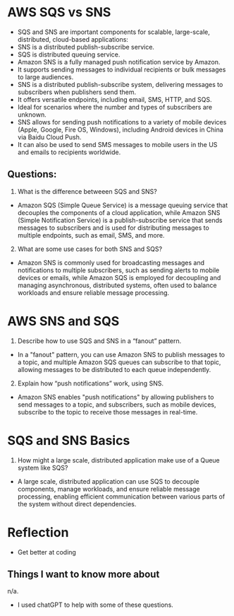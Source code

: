 # AWS SQS vs SNS  

- SQS and SNS are important components for scalable, large-scale, distributed, cloud-based applications:
- SNS is a distributed publish-subscribe service.
- SQS is distributed queuing service.
- Amazon SNS is a fully managed push notification service by Amazon.  
- It supports sending messages to individual recipients or bulk messages to large audiences.  
- SNS is a distributed publish-subscribe system, delivering messages to subscribers when publishers send them.  
- It offers versatile endpoints, including email, SMS, HTTP, and SQS.  
- Ideal for scenarios where the number and types of subscribers are unknown.  
- SNS allows for sending push notifications to a variety of mobile devices (Apple, Google, Fire OS, Windows), including Android devices in China via Baidu Cloud Push.  
- It can also be used to send SMS messages to mobile users in the US and emails to recipients worldwide.

## Questions:  
1. What is the difference betweeen SQS and SNS?
- Amazon SQS (Simple Queue Service) is a message queuing service that decouples the components of a cloud application, while Amazon SNS (Simple Notification Service) is a publish-subscribe service that sends messages to subscribers and is used for distributing messages to multiple endpoints, such as email, SMS, and more.

2. What are some use cases for both SNS and SQS?
- Amazon SNS is commonly used for broadcasting messages and notifications to multiple subscribers, such as sending alerts to mobile devices or emails, while Amazon SQS is employed for decoupling and managing asynchronous, distributed systems, often used to balance workloads and ensure reliable message processing.

# AWS SNS and SQS  
1. Describe how to use SQS and SNS in a “fanout” pattern.
- In a "fanout" pattern, you can use Amazon SNS to publish messages to a topic, and multiple Amazon SQS queues can subscribe to that topic, allowing messages to be distributed to each queue independently.

2. Explain how “push notifications” work, using SNS.
- Amazon SNS enables "push notifications" by allowing publishers to send messages to a topic, and subscribers, such as mobile devices, subscribe to the topic to receive those messages in real-time.

# SQS and SNS Basics  
1. How might a large scale, distributed application make use of a Queue system like SQS?
- A large scale, distributed application can use SQS to decouple components, manage workloads, and ensure reliable message processing, enabling efficient communication between various parts of the system without direct dependencies.  

# Reflection  
- Get better at coding

## Things I want to know more about  

n/a.

* I used chatGPT to help with some of these questions.
  







